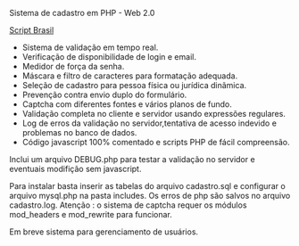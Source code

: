 Sistema de cadastro em PHP - Web 2.0

[Script Brasil](https://www.scriptbrasil.com.br/download/codigo/7678/)

- Sistema de validação em tempo real.
- Verificação de disponibilidade de login e email.
- Medidor de força da senha.
- Máscara e filtro de caracteres para formatação adequada.
- Seleção de cadastro para pessoa física ou jurídica dinãmica.
- Prevenção contra envio duplo do formulário.
- Captcha com diferentes fontes e vários planos de fundo.
- Validação completa no cliente e servidor usando expressões regulares.
- Log de erros da validação no servidor,tentativa de acesso indevido e problemas no banco de dados.
- Código javascript 100% comentado e scripts PHP de fácil compreensão.

Inclui um arquivo DEBUG.php para testar a validação no servidor e eventuais modifição sem javascript.

Para instalar basta inserir as tabelas do arquivo cadastro.sql e configurar o arquivo mysql.php na pasta includes.
Os erros de php são salvos no arquivo cadastro.log.
Atenção : o sistema de captcha requer os módulos mod_headers e mod_rewrite para funcionar.

Em breve sistema para gerenciamento de usuários.